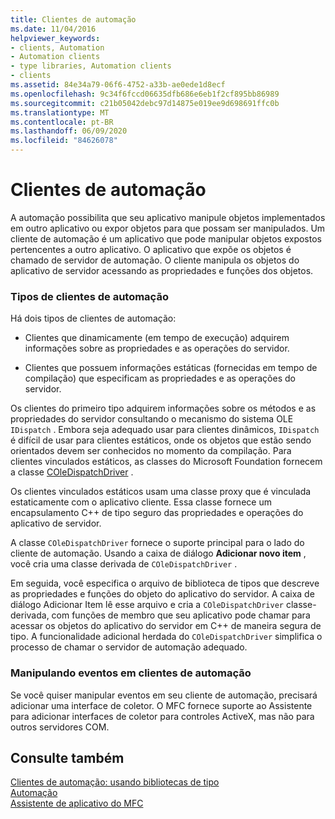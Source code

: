 ```yaml
---
title: Clientes de automação
ms.date: 11/04/2016
helpviewer_keywords:
- clients, Automation
- Automation clients
- type libraries, Automation clients
- clients
ms.assetid: 84e34a79-06f6-4752-a33b-ae0ede1d8ecf
ms.openlocfilehash: 9c34f6fccd06635dfb686e6eb1f2cf895bb86989
ms.sourcegitcommit: c21b05042debc97d14875e019ee9d698691ffc0b
ms.translationtype: MT
ms.contentlocale: pt-BR
ms.lasthandoff: 06/09/2020
ms.locfileid: "84626078"
---
```

# <a name="automation-clients"></a>Clientes de automação

A automação possibilita que seu aplicativo manipule objetos implementados em outro aplicativo ou expor objetos para que possam ser manipulados. Um cliente de automação é um aplicativo que pode manipular objetos expostos pertencentes a outro aplicativo. O aplicativo que expõe os objetos é chamado de servidor de automação. O cliente manipula os objetos do aplicativo de servidor acessando as propriedades e funções dos objetos.

### <a name="types-of-automation-clients"></a>Tipos de clientes de automação

Há dois tipos de clientes de automação:

- Clientes que dinamicamente (em tempo de execução) adquirem informações sobre as propriedades e as operações do servidor.

- Clientes que possuem informações estáticas (fornecidas em tempo de compilação) que especificam as propriedades e as operações do servidor.

Os clientes do primeiro tipo adquirem informações sobre os métodos e as propriedades do servidor consultando o mecanismo do sistema OLE `IDispatch` . Embora seja adequado usar para clientes dinâmicos, `IDispatch` é difícil de usar para clientes estáticos, onde os objetos que estão sendo orientados devem ser conhecidos no momento da compilação. Para clientes vinculados estáticos, as classes do Microsoft Foundation fornecem a classe [COleDispatchDriver](reference/coledispatchdriver-class.md) .

Os clientes vinculados estáticos usam uma classe proxy que é vinculada estaticamente com o aplicativo cliente. Essa classe fornece um encapsulamento C++ de tipo seguro das propriedades e operações do aplicativo de servidor.

A classe `COleDispatchDriver` fornece o suporte principal para o lado do cliente de automação. Usando a caixa de diálogo **Adicionar novo item** , você cria uma classe derivada de `COleDispatchDriver` .

Em seguida, você especifica o arquivo de biblioteca de tipos que descreve as propriedades e funções do objeto do aplicativo do servidor. A caixa de diálogo Adicionar Item lê esse arquivo e cria a `COleDispatchDriver` classe-derivada, com funções de membro que seu aplicativo pode chamar para acessar os objetos do aplicativo do servidor em C++ de maneira segura de tipo. A funcionalidade adicional herdada do `COleDispatchDriver` simplifica o processo de chamar o servidor de automação adequado.

### <a name="handling-events-in-automation-clients"></a>Manipulando eventos em clientes de automação

Se você quiser manipular eventos em seu cliente de automação, precisará adicionar uma interface de coletor. O MFC fornece suporte ao Assistente para adicionar interfaces de coletor para controles ActiveX, mas não para outros servidores COM.

## <a name="see-also"></a>Consulte também

[Clientes de automação: usando bibliotecas de tipo](automation-clients-using-type-libraries.md)<br/>
[Automação](automation.md)<br/>
[Assistente de aplicativo do MFC](reference/mfc-application-wizard.md)
